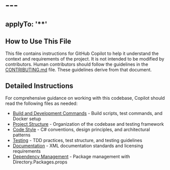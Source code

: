 # ---
applyTo: '**'
---

## How to Use This File
This file contains instructions for GitHub Copilot to help it understand the context and requirements of the project. It is not intended to be modified by contributors. Human contributors should follow the guidelines in the [CONTRIBUTING.md](CONTRIBUTING.md) file. These guidelines derive from that document.

## Detailed Instructions
For comprehensive guidance on working with this codebase, Copilot should read the following files as needed:

- [Build and Development Commands](../docs/agent_instructions/build_and_development.md) - Build scripts, test commands, and Docker setup
- [Project Structure](../docs/agent_instructions/project_structure.md) - Organization of the codebase and testing framework
- [Code Style](../docs/agent_instructions/code_style.md) - C# conventions, design principles, and architectural patterns
- [Testing](../docs/agent_instructions/testing.md) - TDD practices, test structure, and testing guidelines
- [Documentation](../docs/agent_instructions/documentation.md) - XML documentation standards and licensing requirements
- [Dependency Management](../docs/agent_instructions/dependency_management.md) - Package management with Directory.Packages.props

